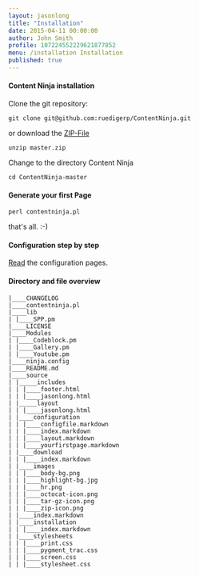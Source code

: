 ```yaml
---
layout: jasonlong
title: "Installation"
date: 2015-04-11 00:00:00
author: John Smith
profile: 107224552229621877852
menu: /installation Installation
published: true
---
```


#### Content Ninja installation

Clone the git repository:

    git clone git@github.com:ruedigerp/ContentNinja.git

or download the [ZIP-File](https://github.com/ruedigerp/ContentNinja/archive/master.zip) 

    unzip master.zip

Change to the directory Content Ninja

    cd ContentNinja-master 
    

#### Generate your first Page

    perl contentninja.pl 

that's all. :-) 

#### Configuration step by step 

[Read](/configuration) the configuration pages.


#### Directory and file overview

    |____CHANGELOG
    |____contentninja.pl
    |____lib
    | |____SPP.pm
    |____LICENSE
    |____Modules
    | |____Codeblock.pm
    | |____Gallery.pm
    | |____Youtube.pm
    |____ninja.config
    |____README.md
    |____source
    | |_____includes
    | | |____footer.html
    | | |____jasonlong.html
    | |_____layout
    | | |____jasonlong.html
    | |____configuration
    | | |____configfile.markdown
    | | |____index.markdown
    | | |____layout.markdown
    | | |____yourfirstpage.markdown
    | |____download
    | | |____index.markdown
    | |____images
    | | |____body-bg.png
    | | |____highlight-bg.jpg
    | | |____hr.png
    | | |____octocat-icon.png
    | | |____tar-gz-icon.png
    | | |____zip-icon.png
    | |____index.markdown
    | |____installation
    | | |____index.markdown
    | |____stylesheets
    | | |____print.css
    | | |____pygment_trac.css
    | | |____screen.css
    | | |____stylesheet.css



